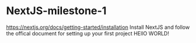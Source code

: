 # NextJS-milestone-1
https://nextjs.org/docs/getting-started/installation
Install NextJS and follow the offical document for setting up your first project HEllO WORLD!
